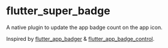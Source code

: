 # flutter_super_badge

A native plugin to update the app badge count on the app icon.

Inspired by [flutter_app_badger][flutter_app_badger] & [flutter_app_badge_control][flutter_app_badge_control].

[flutter_app_badger]: https://pub.dev/packages/flutter_app_badger
[flutter_app_badge_control]: https://pub.dev/packages/flutter_app_badge_control